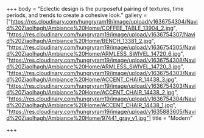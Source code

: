 +++
body = "Eclectic design is the purposeful pairing of textures, time periods, and trends to create a cohesive look."
gallery = ["https://res.cloudinary.com/hungryram19/image/upload/v1636754304/Navid%20Ziaolhagh/Ambiance%20Home/COFFEE_TABLE_13904_2.jpg", "https://res.cloudinary.com/hungryram19/image/upload/v1636754307/Navid%20Ziaolhagh/Ambiance%20Home/BENCH_13381_2.jpg", "https://res.cloudinary.com/hungryram19/image/upload/v1636754305/Navid%20Ziaolhagh/Ambiance%20Home/ARMLESS_SWIVEL_14720_6.jpg", "https://res.cloudinary.com/hungryram19/image/upload/v1636754308/Navid%20Ziaolhagh/Ambiance%20Home/ARMLESS_SWIVEL_14720_3.jpg", "https://res.cloudinary.com/hungryram19/image/upload/v1636754303/Navid%20Ziaolhagh/Ambiance%20Home/ACCENT_CHAIR_14438_3.jpg", "https://res.cloudinary.com/hungryram19/image/upload/v1636754303/Navid%20Ziaolhagh/Ambiance%20Home/ACCENT_CHAIR_14438_2.jpg", "https://res.cloudinary.com/hungryram19/image/upload/v1636754304/Navid%20Ziaolhagh/Ambiance%20Home/ACCENT_CHAIR_14438_1.jpg", "https://res.cloudinary.com/hungryram19/image/upload/v1635883605/Navid%20Ziaolhagh/Ambiance%20Home/97441_gray_v1.jpg"]
title = "Modern"

+++
